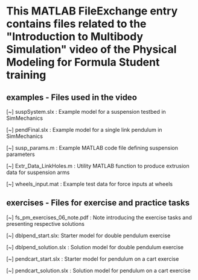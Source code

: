 # This MATLAB FileExchange entry contains files related to the "Introduction to Multibody Simulation" video of the Physical Modeling for Formula Student training

## examples - Files used in the video

[~] suspSystem.slx : Example model for a suspension testbed in SimMechanics

[~] pendFinal.slx : Example model for a single link pendulum in SimMechanics

[~] susp_params.m : Example MATLAB code file defining suspension parameters

[~] Extr_Data_LinkHoles.m : Utility MATLAB function to produce extrusion data for suspension arms

[~] wheels_input.mat : Example test data for force inputs at wheels

## exercises - Files for exercise and practice tasks

[~] fs_pm_exercises_06_note.pdf : Note introducing the exercise tasks and presenting respective solutions

[~] dblpend_start.slx: Starter model for double pendulum exercise

[~] dblpend_solution.slx : Solution model for double pendulum exercise

[~] pendcart_start.slx : Starter model for pendulum on a cart exercise

[~] pendcart_solution.slx : Solution model for pendulum on a cart exercise
